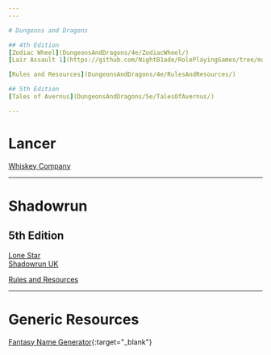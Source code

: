 ```yaml
---
---

# Dungeons and Dragons

## 4th Edition
[Zodiac Wheel](DungeonsAndDragons/4e/ZodiacWheel/)  
[Lair Assault 1](https://github.com/NightB1ade/RolePlayingGames/tree/master/DungeonsAndDragons/4e/LairAssault1){:target="_blank"}  

[Rules and Resources](DungeonsAndDragons/4e/RulesAndResources/)  

## 5th Edition
[Tales of Avernus](DungeonsAndDragons/5e/TalesOfAvernus/)  

---
```


# Lancer

[Whiskey Company](Lancer/WhiskeyCompany/)  

---

# Shadowrun

## 5th Edition

[Lone Star](Shadowrun/5e/LoneStar/)  
[Shadowrun UK](Shadowrun/5e/ShadowrunUK/)  

[Rules and Resources](Shadowrun/5e/RulesAndResources/)  

---

# Generic Resources

[Fantasy Name Generator](http://www.fantasynamegenerators.com/){:target="_blank"}  
